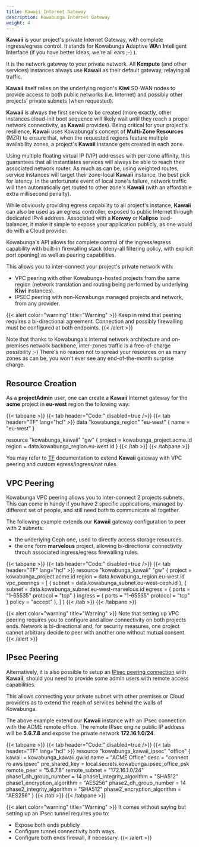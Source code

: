 ```yaml
---
title: Kawaii Internet Gateway
description: Kowabunga Internet Gateway
weight: 4
---
```


**Kawaii** is your project's private Internet Gateway, with complete ingress/egress control. It stands for **K**owabunga **A**daptive **WA**n **I**ntelligent **I**nterface (if you have better ideas, we're all ears ;-) ).

It is the network gateway to your private network. All **Kompute** (and other services) instances always use **Kawaii** as their default gateway, relaying all traffic.

**Kawaii** itself relies on the underlying region's **Kiwi** SD-WAN nodes to provide access to both public networks (i.e. Internet) and possibly other projects' private subnets (when requested).

**Kawaii** is always the first service to be created (more exactly, other instances cloud-init boot sequence will likely wait until they reach a proper network connectivity, as **Kawaii** provides). Being critical for your project's resilience, **Kawaii** uses Kowabunga's concept of **Multi-Zone Resources** (MZR) to ensure that, when the requested regions feature multiple availability zones, a project's **Kawaii** instance gets created in each zone.

Using multiple floating virtual IP (VIP) addresses with per-zone affinity, this guarantees that all instantiates services will always be able to reach their associated network router. As much as can be, using weighted routes, service instances will target their zone-local **Kawaii** instance, the best pick for latency. In the unfortunate event of local zone's failure, network traffic will then automatically get routed to other zone's **Kawaii** (with an affordable extra millisecond penalty).

While obviously providing egress capability to all project's instance, **Kawaii** can also be used as an egress controller, exposed to public Internet through dedicated IPv4 address. Associated with a **Konvey** or **Kalipso** load-balancer, it make it simple to expose your application publicly, as one would do with a Cloud provider.

Kowabunga's API allows for complete control of the ingress/egress capability with built-in firewalling stack (deny-all filtering policy, with explicit port opening) as well as peering capabilities.

This allows you to inter-connect your project's private network with:

- VPC peering with other Kowabunga-hosted projects from the same region (network translation and routing being performed by underlying **Kiwi** instances).
- IPSEC peering with non-Kowabunga managed projects and network, from any provider.

{{< alert color="warning" title="Warning" >}}
Keep in mind that peering requires a bi-directional agreement. Connection and possibly firewalling must be configured at both endpoints.
{{< /alert >}}

Note that thanks to Kowabunga's internal network architecture and on-premises network backbone, inter-zones traffic is a free-of-charge possibility ;-) There's no reason not to spread your resources on as many zones as can be, you won't ever see any end-of-the-month surprise charge.

## Resource Creation

As a **projectAdmin** user, one can create a **Kawaii** Internet gateway for the **acme** project in **eu-west** region the following way:

<!-- prettier-ignore-start -->
{{< tabpane >}}
{{< tab header="Code:" disabled=true />}}
{{< tab header="TF" lang="hcl" >}}
data "kowabunga_region" "eu-west" {
  name = "eu-west"
}

resource "kowabunga_kawaii" "gw" {
  project = kowabunga_project.acme.id
  region  = data.kowabunga_region.eu-west.id
}
{{< /tab >}}
{{< /tabpane >}}
<!-- prettier-ignore-end -->

You may refer to [TF](https://search.opentofu.org/provider/kowabunga-cloud/kowabunga/latest/docs/resources/kawaii) documentation to extend **Kawaii** gateway with VPC peering and custom egress/ingress/nat rules.

## VPC Peering

Kowabunga VPC peering allows you to inter-connect 2 projects subnets. This can come in handy if you have 2 specific applications, managed by different set of people, and still need both to communicate all together.

The following example extends our **Kawaii** gateway configuration to peer with 2 subnets:

- the underlying Ceph one, used to directly access storage resources.
- the one form **marvelous** project, allowing bi-directional connectivity throuh associated ingress/egress firewalling rules.

<!-- prettier-ignore-start -->
{{< tabpane >}}
{{< tab header="Code:" disabled=true />}}
{{< tab header="TF" lang="hcl" >}}
resource "kowabunga_kawaii" "gw" {
  project = kowabunga_project.acme.id
  region  = data.kowabunga_region.eu-west.id
  vpc_peerings = [
    {
      subnet = data.kowabunga_subnet.eu-west-ceph.id
    },
    {
      subnet = data.kowabunga_subnet.eu-west-marvelous.id
      egress = {
        ports    = "1-65535"
        protocol = "tcp"
      }
      ingress = {
        ports    = "1-65535"
        protocol = "tcp"
      }
      policy = "accept"
    },
  ]
}
{{< /tab >}}
{{< /tabpane >}}
<!-- prettier-ignore-end -->

{{< alert color="warning" title="Warning" >}}
Note that setting up VPC peering requires you to configure and allow connectivity on both projects ends. Network is bi-directional and, for security measures, one project cannot arbitrary decide to peer with another one without mutual consent.
{{< /alert >}}

## IPsec Peering

Alternatively, it is also possible to setup an [IPsec peering connection](https://search.opentofu.org/provider/kowabunga-cloud/kowabunga/latest/docs/resources/kawaii_ipsec) with **Kawaii**, should you need to provide some admin users with remote access capabilities.

This allows connecting your private subnet with other premises or Cloud providers as to extend the reach of services behind the walls of Kowabunga.

The above example extend our **Kawaii** instance with an IPsec connection with the ACME remote office. The remote IPsec engine public IP address will be **5.6.7.8** and expose the private network **172.16.1.0/24**.

<!-- prettier-ignore-start -->
{{< tabpane >}}
{{< tab header="Code:" disabled=true />}}
{{< tab header="TF" lang="hcl" >}}
resource "kowabunga_kawaii_ipsec" "office" {
  kawaii                      = kowabunga_kawaii.gw.id
  name                        = "ACME Office"
  desc                        = "connect ro aws ipsec"
  pre_shared_key              = local.secrets.kowabunga.ipsec_office_psk
  remote_peer                 = "5.6.7.8"
  remote_subnet               = "172.16.1.0/24"
  phase1_dh_group_number      = 14
  phase1_integrity_algorithm  = "SHA512"
  phase1_encryption_algorithm = "AES256"
  phase2_dh_group_number      = 14
  phase2_integrity_algorithm  = "SHA512"
  phase2_encryption_algorithm = "AES256"
}
{{< /tab >}}
{{< /tabpane >}}
<!-- prettier-ignore-end -->

{{< alert color="warning" title="Warning" >}}
It comes without saying but setting up an IPsec tunnel requires you to:

- Expose both ends publicly
- Configure tunnel connectivity both ways.
- Configure both ends firewall, if necessary.
{{< /alert >}}
